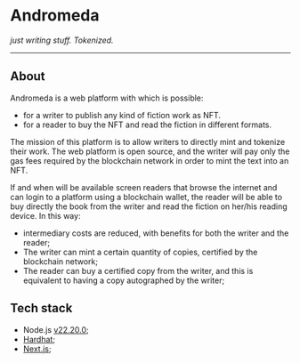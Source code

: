 # Andromeda

*just writing stuff. Tokenized.*

------

## About

Andromeda is a web platform with which is possible:

* for a writer to publish any kind of fiction work as NFT.
* for a reader to buy the NFT and read the fiction in different formats.

The mission of this platform is to allow writers to directly mint and tokenize their work.
The web platform is open source, and the writer will pay only the gas fees required by the blockchain network in order to mint the text into an NFT.

If and when will be available screen readers that browse the internet and can login to a platform using a blockchain wallet, the reader will be able to buy directly the book from the writer and read the fiction on her/his reading device. In this way:

* intermediary costs are reduced, with benefits for both the writer and the reader;
* The writer can mint a certain quantity of copies, certified by the blockchain network;
* The reader can buy a certified copy from the writer, and this is equivalent to having a copy autographed by the writer; 


## Tech stack

* Node.js [v22.20.0](https://nodejs.org/en);
* [Hardhat](https://hardhat.org/docs/getting-started);
* [Next.js](https://nextjs.org/docs/app/getting-started/installation);